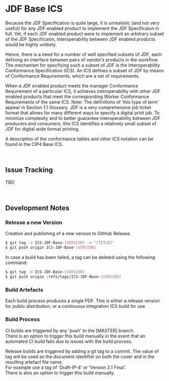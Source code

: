 # JDF Base ICS
Because the JDF Specification is quite large, it is unrealistic (and not very useful) for any JDF enabled product to implement the JDF Specificaion in full. Yet, if each JDF enabled product were to implement an arbitrary subset of the JDF Specificaion, interoperability between JDF enabled products would be highly unlikely.

Hence, there is a need for a number of well specified subsets of JDF, each defining an interface between pairs of vendor’s products in the workflow. The mechanism for specifying such a subset of JDF is the Interoperability Conformance Specification (ICS). An ICS defines a subset of JDF by means of Conformance Requirements, which are a set of requirements.

When a JDF enabled product meets the manager Conformance Requirement of a particular ICS, it achieves interoperability with other JDF enabled products that meet the corresponding Worker Conformance Requirements of the same ICS. Note: The definitions of ‘this type of term’ appear in Section 1.1 Glossary.
JDF is a very comprehensive job ticket format that allows for many different ways to specify a digital print job. To minimize complexity and to better guarantee interoperability between JDF producers and consumers, this ICS identifies a relatively small subset of JDF for digital wide format printing.

A description of the conformance tables and other ICS notation can be found in the CIP4 Base ICS.

<br />

## Issue Tracking
TBD 

<br />

## Development Notes
### Release a new Version
Creation and publishing of a new version to GitHub Release. 

```bash
$ git tag -a ICS-JDF-Base-[VERSION] -m "[TITLE]"
$ git push origin ICS-JDF-Base-[VERSION]
```

In case a build has been failed, a tag can be deleted using the following command:
```bash
$ git tag -d ICS-JDF-Base-[VERSION]
$ git push origin :refs/tags/ICS-JDF-Base-[VERSION]
```

### Build Artefacts
Each build process produces a single PDF. This is either a release version for public distribution, or a continuous integration (CI) build for use

### Build Process

CI builds are triggered by any 'push' to the [MASTER] branch.<br/>
There is an option to trigger this build manually in the event that an automated CI build fails due to issues with the build process.

Release builds are triggered by adding a git tag to a commit. The value of tag will be used as the document identifier on both the cover and in the resulting artefact file name.<br/>
For example use a tag of 'Draft-IP-4' or 'Version 2.1 Final'.<br/>
There is alos an option to trigger this build manually.
